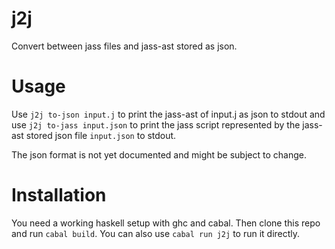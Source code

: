 # j2j

Convert between jass files and jass-ast stored as json.

# Usage

Use `j2j to-json input.j` to print the jass-ast of input.j as json to stdout and
use `j2j to-jass input.json` to print the jass script represented by the
jass-ast stored json file `input.json` to stdout.

The json format is not yet documented and might be subject to change.

# Installation

You need a working haskell setup with ghc and cabal. Then clone this repo and
run `cabal build`. You can also use `cabal run j2j` to run it directly.
